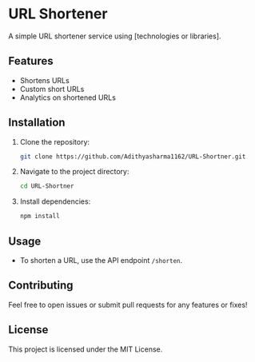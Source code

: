 # URL Shortener

A simple URL shortener service using [technologies or libraries].

## Features
- Shortens URLs
- Custom short URLs
- Analytics on shortened URLs

## Installation
1. Clone the repository:
   ```bash
   git clone https://github.com/Adithyasharma1162/URL-Shortner.git
   ```
2. Navigate to the project directory:
   ```bash
   cd URL-Shortner
   ```
3. Install dependencies:
   ```bash
   npm install
   ```

## Usage
- To shorten a URL, use the API endpoint `/shorten`.

## Contributing
Feel free to open issues or submit pull requests for any features or fixes!

## License
This project is licensed under the MIT License.
